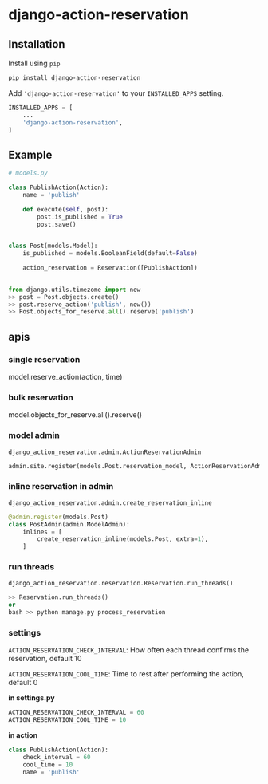 # django-action-reservation

## Installation

Install using `pip`

```bash
pip install django-action-reservation
```

Add `'django-action-reservation'` to your `INSTALLED_APPS` setting.

```python
INSTALLED_APPS = [
  	...
  	'django-action-reservation',
]
```

## Example

```python
# models.py

class PublishAction(Action):
    name = 'publish'

    def execute(self, post):
        post.is_published = True
        post.save()

        
class Post(models.Model):
    is_published = models.BooleanField(default=False)

    action_reservation = Reservation([PublishAction])

    
from django.utils.timezome import now
>> post = Post.objects.create()
>> post.reserve_action('publish', now())
>> Post.objects_for_reserve.all().reserve('publish')
```

## apis

### single reservation

model.reserve_action(action, time)

### bulk reservation

model.objects_for_reserve.all().reserve()

### model admin

`django_action_reservation.admin.ActionReservationAdmin`

```python
admin.site.register(models.Post.reservation_model, ActionReservationAdmin)
```

### inline reservation in admin

`django_action_reservation.admin.create_reservation_inline`

```python
@admin.register(models.Post)
class PostAdmin(admin.ModelAdmin):
    inlines = [
        create_reservation_inline(models.Post, extra=1),
    ]
```

### run threads

`django_action_reservation.reservation.Reservation.run_threads()`

```python
>> Reservation.run_threads()
or
bash >> python manage.py process_reservation
```

### settings

`ACTION_RESERVATION_CHECK_INTERVAL`: How often each thread confirms the reservation, default 10

`ACTION_RESERVATION_COOL_TIME`: Time to rest after performing the action, default 0

**in settings.py**

```python
ACTION_RESERVATION_CHECK_INTERVAL = 60
ACTION_RESERVATION_COOL_TIME = 10
```

**in action**

```python
class PublishAction(Action):
    check_interval = 60
    cool_time = 10
    name = 'publish'
```

